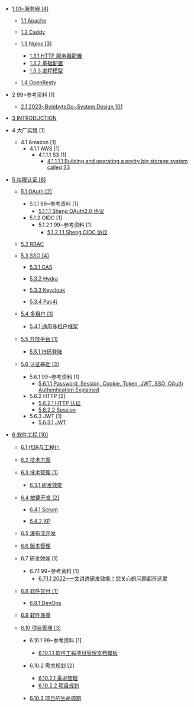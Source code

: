   - [1 01~服务器 [4]](/01~服务器/README.md)
    - [1.1 Apache](/01~服务器/Apache/README.md)
      
    - [1.2 Caddy](/01~服务器/Caddy/README.md)
      
    - [1.3 Nginx [3]](/01~服务器/Nginx/README.md)
      - [1.3.1 HTTP 服务器配置](/01~服务器/Nginx/HTTP%20服务器配置.md)
      - [1.3.2 基础配置](/01~服务器/Nginx/基础配置.md)
      - [1.3.3 进程模型](/01~服务器/Nginx/进程模型.md)
    - [1.4 OpenResty](/01~服务器/OpenResty/README.md)
      
  - 2 99~参考资料 [1]
    - [2.1 2023~BytebyteGo~System Design 101](/99~参考资料/2023~BytebyteGo~System%20Design%20101.md)
  - [3 INTRODUCTION](/INTRODUCTION.md)
  - 4 大厂实践 [1]
    - 4.1 Amazon [1]
      - 4.1.1 AWS [1]
        - 4.1.1.1 S3 [1]
          - [4.1.1.1.1 Building and operating a pretty big storage system called S3](/大厂实践/Amazon/AWS/S3/2023-Building%20and%20operating%20a%20pretty%20big%20storage%20system%20called%20S3.md)
  - [5 权限认证 [6]](/权限认证/README.md)
    - [5.1 OAuth [2]](/权限认证/OAuth/README.md)
      - 5.1.1 99~参考资料 [1]
        - [5.1.1.1 Sheng OAuth2.0 协议](/权限认证/OAuth/99~参考资料/2022-Sheng-OAuth2.0%20协议.md)
      - 5.1.2 OIDC [1]
        - 5.1.2.1 99~参考资料 [1]
          - [5.1.2.1.1 Sheng OIDC 协议](/权限认证/OAuth/OIDC/99~参考资料/2021-Sheng-OIDC%20协议.md)
    - [5.2 RBAC](/权限认证/RBAC/README.md)
      
    - [5.3 SSO [4]](/权限认证/SSO/README.md)
      - [5.3.1 CAS](/权限认证/SSO/CAS/README.md)
        
      - [5.3.2 Hydra](/权限认证/SSO/Hydra/README.md)
        
      - [5.3.3 Keycloak](/权限认证/SSO/Keycloak/README.md)
        
      - [5.3.4 Pac4j](/权限认证/SSO/Pac4j/README.md)
        
    - [5.4 多租户 [1]](/权限认证/多租户/README.md)
      - [5.4.1 通用多租户框架](/权限认证/多租户/通用多租户框架.md)
    - [5.5 开放平台 [1]](/权限认证/开放平台/README.md)
      - [5.5.1 扫码登陆](/权限认证/开放平台/扫码登陆.md)
    - [5.6 认证基础 [3]](/权限认证/认证基础/README.md)
      - 5.6.1 99~参考资料 [1]
        - [5.6.1.1 Password, Session, Cookie, Token, JWT, SSO, OAuth   Authentication Explained](/权限认证/认证基础/99~参考资料/2023-Password,%20Session,%20Cookie,%20Token,%20JWT,%20SSO,%20OAuth%20-%20Authentication%20Explained.md)
      - 5.6.2 HTTP [2]
        - [5.6.2.1 HTTP 认证](/权限认证/认证基础/HTTP/HTTP%20认证.md)
        - [5.6.2.2 Session](/权限认证/认证基础/HTTP/Session.md)
      - 5.6.3 JWT [1]
        - [5.6.3.1 JWT](/权限认证/认证基础/JWT/JWT.md)
  - [6 软件工程 [10]](/软件工程/README.md)
    - [6.1 代码与工程化](/软件工程/代码与工程化.md)
    - [6.2 技术方案](/软件工程/技术方案/README.md)
      
    - [6.3 技术管理 [1]](/软件工程/技术管理/README.md)
      - [6.3.1 研发效能](/软件工程/技术管理/研发效能/README.md)
        
    - [6.4 敏捷开发 [2]](/软件工程/敏捷开发/README.md)
      - [6.4.1 Scrum](/软件工程/敏捷开发/Scrum/README.md)
        
      - [6.4.2 XP](/软件工程/敏捷开发/XP/README.md)
        
    - [6.5 瀑布流开发](/软件工程/瀑布流开发/README.md)
      
    - [6.6 版本管理](/软件工程/版本管理/README.md)
      
    - 6.7 研发效能 [1]
      - 6.7.1 99~参考资料 [1]
        - [6.7.1.1 2022~一文讲透研发效能！您关心的问题都在这里](/软件工程/研发效能/99~参考资料/2022~一文讲透研发效能！您关心的问题都在这里.md)
    - [6.8 软件交付 [1]](/软件工程/软件交付/README.md)
      - [6.8.1 DevOps](/软件工程/软件交付/DevOps/README.md)
        
    - [6.9 软件质量](/软件工程/软件质量/README.md)
      
    - [6.10 项目管理 [3]](/软件工程/项目管理/README.md)
      - 6.10.1 99~参考资料 [1]
        - [6.10.1.1 软件工程项目管理文档模板](/软件工程/项目管理/99~参考资料/软件工程项目管理文档模板/README.md)
          
      - 6.10.2 需求规划 [2]
        - [6.10.2.1 需求管理](/软件工程/项目管理/需求规划/需求管理.md)
        - [6.10.2.2 项目规划](/软件工程/项目管理/需求规划/项目规划.md)
      - [6.10.3 项目的生命周期](/软件工程/项目管理/项目的生命周期/README.md)
        